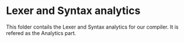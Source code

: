 # Lexer and Syntax analytics
This folder contails the Lexer and Syntax analytics for our compiler.
It is refered as the Analytics part.
